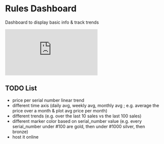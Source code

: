 # Rules Dashboard

Dashboard to display basic info &amp; track trends

![Zinee Platine](https://raw.githack.com/clemsgrs/rules_dashboard/master/dashboards/common/1/zinee.html)


## TODO List

- price per serial number linear trend
- different time axis (daily avg, weekly avg, monthly avg ; e.g. average the price over a month & plot avg price per month)
- different trends (e.g. over the last 10 sales vs the last 100 sales)
- different marker color based on serial_number value (e.g. every serial_number under #100 are gold, then under #1000 silver, then bronze)
- host it online